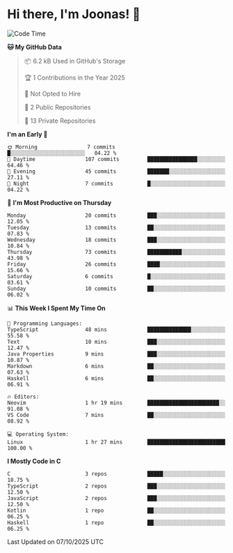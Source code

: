 <!--<a href="https://github.com/anuraghazra/github-readme-stats">
  <img align="center" height=200 src="https://readme-stats-git-main-joonas45s-projects.vercel.app/api?username=Joonas45&hide=stars&show_icons=true&theme=monokai" />
</a>
<a href="">
  <img align="center" width=300 src="https://readme-stats-git-main-joonas45s-projects.vercel.app/api/top-langs?username=Joonas45&theme=monokai&layout=compact" />
</a>-->
<!--
<a href="">
  <img align="center" height=125 width=600 src="https://readme-stats-git-main-joonas45s-projects.vercel.app/api/wakatime?username=Joonas45&theme=monokai&layout=compact" />
</a>
-->

# Hi there, I'm Joonas! :wave:


<!--START_SECTION:waka-->
![Code Time](http://img.shields.io/badge/Code%20Time-271%20hrs%2024%20mins-blue)

**🐱 My GitHub Data** 

> 📦 6.2 kB Used in GitHub's Storage 
 > 
> 🏆 1 Contributions in the Year 2025
 > 
> 🚫 Not Opted to Hire
 > 
> 📜 2 Public Repositories 
 > 
> 🔑 13 Private Repositories 
 > 
**I'm an Early 🐤** 

```text
🌞 Morning                7 commits           █░░░░░░░░░░░░░░░░░░░░░░░░   04.22 % 
🌆 Daytime                107 commits         ████████████████░░░░░░░░░   64.46 % 
🌃 Evening                45 commits          ███████░░░░░░░░░░░░░░░░░░   27.11 % 
🌙 Night                  7 commits           █░░░░░░░░░░░░░░░░░░░░░░░░   04.22 % 
```
📅 **I'm Most Productive on Thursday** 

```text
Monday                   20 commits          ███░░░░░░░░░░░░░░░░░░░░░░   12.05 % 
Tuesday                  13 commits          ██░░░░░░░░░░░░░░░░░░░░░░░   07.83 % 
Wednesday                18 commits          ███░░░░░░░░░░░░░░░░░░░░░░   10.84 % 
Thursday                 73 commits          ███████████░░░░░░░░░░░░░░   43.98 % 
Friday                   26 commits          ████░░░░░░░░░░░░░░░░░░░░░   15.66 % 
Saturday                 6 commits           █░░░░░░░░░░░░░░░░░░░░░░░░   03.61 % 
Sunday                   10 commits          ██░░░░░░░░░░░░░░░░░░░░░░░   06.02 % 
```


📊 **This Week I Spent My Time On** 

```text
💬 Programming Languages: 
TypeScript               48 mins             ██████████████░░░░░░░░░░░   55.58 % 
Text                     10 mins             ███░░░░░░░░░░░░░░░░░░░░░░   12.47 % 
Java Properties          9 mins              ███░░░░░░░░░░░░░░░░░░░░░░   10.87 % 
Markdown                 6 mins              ██░░░░░░░░░░░░░░░░░░░░░░░   07.63 % 
Haskell                  6 mins              ██░░░░░░░░░░░░░░░░░░░░░░░   06.91 % 

🔥 Editors: 
Neovim                   1 hr 19 mins        ███████████████████████░░   91.08 % 
VS Code                  7 mins              ██░░░░░░░░░░░░░░░░░░░░░░░   08.92 % 

💻 Operating System: 
Linux                    1 hr 27 mins        █████████████████████████   100.00 % 
```

**I Mostly Code in C** 

```text
C                        3 repos             █████░░░░░░░░░░░░░░░░░░░░   18.75 % 
TypeScript               2 repos             ███░░░░░░░░░░░░░░░░░░░░░░   12.50 % 
JavaScript               2 repos             ███░░░░░░░░░░░░░░░░░░░░░░   12.50 % 
Kotlin                   1 repo              ██░░░░░░░░░░░░░░░░░░░░░░░   06.25 % 
Haskell                  1 repo              ██░░░░░░░░░░░░░░░░░░░░░░░   06.25 % 
```




 Last Updated on 07/10/2025 UTC
<!--END_SECTION:waka-->
